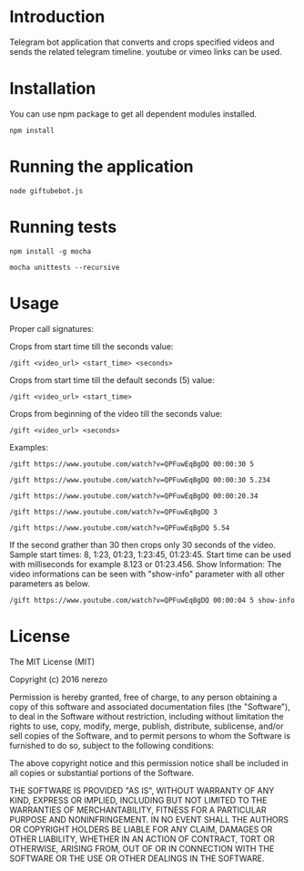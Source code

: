 # Introduction
Telegram bot application that converts and crops specified videos and sends the related telegram timeline. youtube or vimeo links can be used.

# Installation
You can use npm package to get all dependent modules installed.

```
npm install
```

# Running the application

```
node giftubebot.js
```

# Running tests

```
npm install -g mocha
```

```
mocha unittests --recursive
```

# Usage

Proper call signatures:

Crops from start time till the seconds value:

```
/gift <video_url> <start_time> <seconds>
```

Crops from start time till the default seconds (5) value:

```
/gift <video_url> <start_time>
```

Crops from beginning of the video till the seconds value:

```
/gift <video_url> <seconds>
```

Examples:

```
/gift https://www.youtube.com/watch?v=QPFuwEqBgDQ 00:00:30 5
```

```
/gift https://www.youtube.com/watch?v=QPFuwEqBgDQ 00:00:30 5.234
```

```
/gift https://www.youtube.com/watch?v=QPFuwEqBgDQ 00:00:20.34
```

```
/gift https://www.youtube.com/watch?v=QPFuwEqBgDQ 3
```

```
/gift https://www.youtube.com/watch?v=QPFuwEqBgDQ 5.54
```

If the second grather than 30 then crops only 30 seconds of the video.
Sample start times: 8, 1:23, 01:23, 1:23:45, 01:23:45. Start time can be used with milliseconds for example 8.123 or 01:23.456.
Show Information: The video informations can be seen with "show-info" parameter with all other parameters as below.

```
/gift https://www.youtube.com/watch?v=QPFuwEqBgDQ 00:00:04 5 show-info
```

# License
The MIT License (MIT)

Copyright (c) 2016 nerezo

Permission is hereby granted, free of charge, to any person obtaining a copy
of this software and associated documentation files (the "Software"), to deal
in the Software without restriction, including without limitation the rights
to use, copy, modify, merge, publish, distribute, sublicense, and/or sell
copies of the Software, and to permit persons to whom the Software is
furnished to do so, subject to the following conditions:

The above copyright notice and this permission notice shall be included in all
copies or substantial portions of the Software.

THE SOFTWARE IS PROVIDED "AS IS", WITHOUT WARRANTY OF ANY KIND, EXPRESS OR
IMPLIED, INCLUDING BUT NOT LIMITED TO THE WARRANTIES OF MERCHANTABILITY,
FITNESS FOR A PARTICULAR PURPOSE AND NONINFRINGEMENT. IN NO EVENT SHALL THE
AUTHORS OR COPYRIGHT HOLDERS BE LIABLE FOR ANY CLAIM, DAMAGES OR OTHER
LIABILITY, WHETHER IN AN ACTION OF CONTRACT, TORT OR OTHERWISE, ARISING FROM,
OUT OF OR IN CONNECTION WITH THE SOFTWARE OR THE USE OR OTHER DEALINGS IN THE
SOFTWARE.
